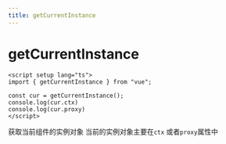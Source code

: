 ```yaml
---
title: getCurrentInstance
---
```


# getCurrentInstance
```vue
<script setup lang="ts">
import { getCurrentInstance } from "vue";

const cur = getCurrentInstance();
console.log(cur.ctx)
console.log(cur.proxy)
</script>
```
获取当前组件的实例对象 当前的实例对象主要在`ctx` 或者`proxy`属性中